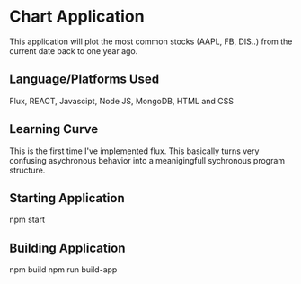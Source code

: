 # Chart Application

This application will plot the most common
stocks (AAPL, FB, DIS..) from the current date back to one year ago.

## Language/Platforms Used

Flux, REACT, Javascipt, Node JS, MongoDB, HTML and CSS

## Learning Curve

This is the first time I've implemented flux.  This basically turns very confusing asychronous behavior into a meanigingfull sychronous program structure.

## Starting Application

npm start

## Building Application

npm build
npm run build-app

